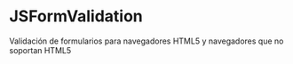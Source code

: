 # JSFormValidation
Validación de formularios para navegadores HTML5 y navegadores que no soportan HTML5
